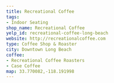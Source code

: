 ```yaml
---
title: Recreational Coffee
tags:
- Indoor Seating
shop_name: Recreational Coffee
yelp_id: recreational-coffee-long-beach
website: http://recreationalcoffee.com
type: Coffee Shop & Roaster
city: Downtown Long Beach
coffee:
- Recreational Coffee Roasters
- Case Coffee
map: 33.770082,-118.191998
---
```

